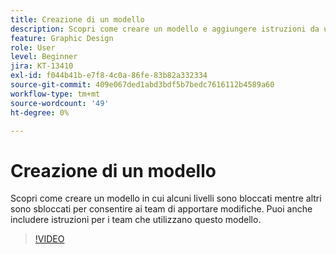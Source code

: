 ```yaml
---
title: Creazione di un modello
description: Scopri come creare un modello e aggiungere istruzioni da utilizzare
feature: Graphic Design
role: User
level: Beginner
jira: KT-13410
exl-id: f044b41b-e7f8-4c0a-86fe-83b82a332334
source-git-commit: 409e067ded1abd3bdf5b7bedc7616112b4589a60
workflow-type: tm+mt
source-wordcount: '49'
ht-degree: 0%

---
```


# Creazione di un modello

Scopri come creare un modello in cui alcuni livelli sono bloccati mentre altri sono sbloccati per consentire ai team di apportare modifiche. Puoi anche includere istruzioni per i team che utilizzano questo modello.

>[!VIDEO](https://video.tv.adobe.com/v/3420208?quality=12&learn=on&hidetitle=true)
